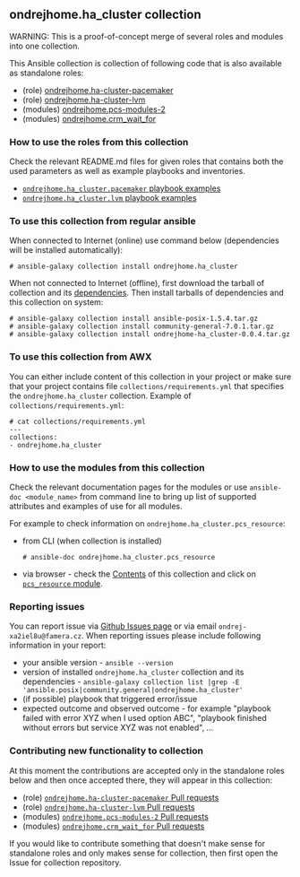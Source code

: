## ondrejhome.ha_cluster collection

WARNING: This is a proof-of-concept merge of several roles and modules into one collection.

This Ansible collection is collection of following code that is also available as standalone roles:

- (role) [ondrejhome.ha-cluster-pacemaker](https://github.com/OndrejHome/ansible.ha-cluster-pacemaker)
- (role) [ondrejhome.ha-cluster-lvm](https://github.com/OndrejHome/ansible.ha-cluster-lvm)
- (modules) [ondrejhome.pcs-modules-2](https://github.com/OndrejHome/ansible.pcs-modules-2)
- (modules) [ondrejhome.crm_wait_for](https://github.com/OndrejHome/ansible.crm_wait_for)

### How to use the roles from this collection
Check the relevant README.md files for given roles that contains both the used parameters as well as example playbooks and inventories.

- [`ondrejhome.ha_cluster.pacemaker` playbook examples](https://github.com/OndrejHome/ansible_collection.ha_cluster/roles/pacemaker/README.md#example-playbook)
- [`ondrejhome.ha_cluster.lvm` playbook examples](https://github.com/OndrejHome/ansible_collection.ha_cluster/roles/lvm/README.md#example-playbook)

### To use this collection from regular ansible
When connected to Internet (online) use command below (dependencies will be installed automatically):
~~~
# ansible-galaxy collection install ondrejhome.ha_cluster
~~~
When not connected to Internet (offline), first download the tarball of collection and its [dependencies](https://galaxy.ansible.com/ui/repo/published/community/general/dependencies/). Then install tarballs of dependencies and this collection on system:
~~~
# ansible-galaxy collection install ansible-posix-1.5.4.tar.gz
# ansible-galaxy collection install community-general-7.0.1.tar.gz
# ansible-galaxy collection install ondrejhome-ha_cluster-0.0.4.tar.gz
~~~

### To use this collection from AWX
You can either include content of this collection in your project or make sure that your project contains file `collections/requirements.yml` that specifies the `ondrejhome.ha_cluster` collection. Example of `collections/requirements.yml`:
~~~
# cat collections/requirements.yml
---
collections:
- ondrejhome.ha_cluster
~~~

### How to use the modules from this collection
Check the relevant documentation pages for the modules or use `ansible-doc <module_name>` from command line to bring up list of supported attributes and examples of use for all modules.

For example to check information on `ondrejhome.ha_cluster.pcs_resource`:
- from CLI (when collection is installed)
  ~~~
  # ansible-doc ondrejhome.ha_cluster.pcs_resource
  ~~~
- via browser - check the [Contents](https://galaxy.ansible.com/ui/repo/published/ondrejhome/ha_cluster/content/) of this collection and click on [`pcs_resource` module](https://galaxy.ansible.com/ui/repo/published/ondrejhome/ha_cluster/content/module/pcs_resource/).

### Reporting issues
You can report issue via [Github Issues page](https://github.com/OndrejHome/ansible_collection.ha_cluster/issues) or via email `ondrej-xa2iel8u@famera.cz`. When reporting issues please include following information in your report:
- your ansible version - `ansible --version`
- version of installed `ondrejhome.ha_cluster` collection and its dependencies - `ansible-galaxy collection list |grep -E 'ansible.posix|community.general|ondrejhome.ha_cluster'`
- (if possible) playbook that triggered error/issue
- expected outcome and observed outcome - for example "playbook failed with error XYZ when I used option ABC", "playbook finished without errors but service XYZ was not enabled", ...

### Contributing new functionality to collection
At this moment the contributions are accepted only in the standalone roles below and then once  accepted there, they will appear in this collection:
- (role) [`ondrejhome.ha-cluster-pacemaker` Pull requests](https://github.com/OndrejHome/ansible.ha-cluster-pacemaker/pulls)
- (role) [`ondrejhome.ha-cluster-lvm` Pull requests](https://github.com/OndrejHome/ansible.ha-cluster-lvm/pulls)
- (modules) [`ondrejhome.pcs-modules-2` Pull requests](https://github.com/OndrejHome/ansible.pcs-modules-2/pulls)
- (modules) [`ondrejhome.crm_wait_for` Pull requests](https://github.com/OndrejHome/ansible.crm_wait_for/pulls)

If you would like to contribute something that doesn't make sense for standalone roles and only makes sense for collection, then first open the Issue for collection repository.
